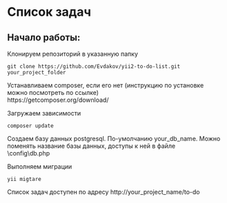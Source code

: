 <p align="center">
    <h1 align="left">Список задач</h1>
</p>

<h2>Начало работы:</h2>

Клонируем репозиторий в указанную папку
```
git clone https://github.com/Evdakov/yii2-to-do-list.git your_project_folder
```
<p>
    Устанавливаем composer, если его нет (инструкцию по установке можно посмотреть по ссылке)<br>
    https://getcomposer.org/download/
</p>

Загружаем зависимости
```
composer update
```
<p>
    Создаем базу данных postgresql. По-умолчанию your_db_name. 
    Можно поменять название базы данных, доступы к ней в файле <br>
    \config\db.php
</p>

Выполняем миграции
```
yii migtare
```

Список задач доступен по адресу http://your_project_name/to-do